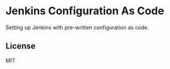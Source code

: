 # Jenkins Configuration As Code
Setting up Jenkins with pre-written configuration as code.

## License
MIT
